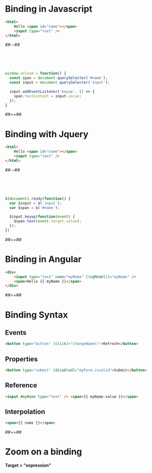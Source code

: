 <!-- .slide: class="two-column with-code insconsolata" -->

# Binding in Javascript

```html
<html>
    Hello <span id="name"></span>
    <input type="text" />
</html>
```
<!-- .element: class="big-code" -->

##--##
<!-- .slide: class="with-code inconsolata" -->

<br/><br/><br/>

```javascript
window.onload = function() {
  const span = document.querySelector('#name');
  const input = document.querySelector('input');
  
  input.addEventListener('keyup', () => {
    span.textContent = input.value;
  });
}
```
<!-- .element: class="big-code" --> 

##==##

<!-- .slide: class="two-column" -->

# Binding with Jquery

```html
<html>
    Hello <span id="name"></span>
    <input type="text" />
</html>
```
<!-- .element: class="big-code" -->

##--##
<!-- .slide: class="with-code inconsolata" -->
<br/><br/><br/>

```javascript
$(document).ready(function() {
  var $input = $('input');
  var $span = $('#name');
  
  $input.keyup(function(event) {
    $span.text(event.target.value);
  });
})
```
<!-- .element: class="big-code" -->

##==##

<!-- .slide: class="with-code inconsolata" -->
# Binding in Angular

```html
<div>
    <input type="text" name="myName" [(ngModel)]="myName" /> 
    <span>Hello {{ myName }}</span>
</div>
```

<!-- .element: class="big-code" -->

##==##

<!-- .slide: class="with-code inconsolata" -->

# Binding Syntax

## Events
```html
<button type="button" (click)="changeName()">Refresh</button>
```

<!-- .element: class="medium-code"-->

## Properties
```html
<button type="submit" [disabled]="myForm.invalid">Submit</button>
```

<!-- .element: class="medium-code"-->

## Reference
```html
<input #myName type="text" /> <span>{{ myName.value }}</span>
```

<!-- .element: class="medium-code"-->

## Interpolation
```html
<span>{{ name }}</span>
```

<!-- .element: class="medium-code"-->

##==##

<!-- .slide: class="full-center" -->

# Zoom on a binding

<b>Target = "expression"</b>
<!-- .element: class="important" -->
